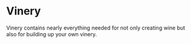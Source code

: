 # Vinery
Vinery contains nearly everything needed for not only creating wine but also for building up your own vinery.
